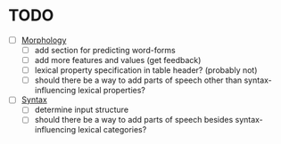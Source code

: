 # TODO

- [ ] [Morphology](morphology.php)
  - [ ] add section for predicting word-forms
  - [ ] add more features and values (get feedback)
  - [ ] lexical property specification in table header? (probably not)
  - [ ] should there be a way to add parts of speech other than syntax-influencing lexical properties?
- [ ] [Syntax](syntax.php)
  - [ ] determine input structure
  - [ ] should there be a way to add parts of speech besides syntax-influencing lexical categories?
